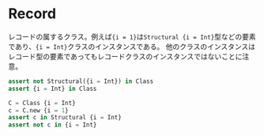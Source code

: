 # Record

レコードの属するクラス。例えば`{i = 1}`は`Structural {i = Int}`型などの要素であり、`{i = Int}`クラスのインスタンスである。
他のクラスのインスタンスはレコード型の要素であってもレコードクラスのインスタンスではないことに注意。

```python
assert not Structural({i = Int}) in Class
assert {i = Int} in Class

C = Class {i = Int}
c = C.new {i = 1}
assert c in Structural {i = Int}
assert not c in {i = Int}
```
